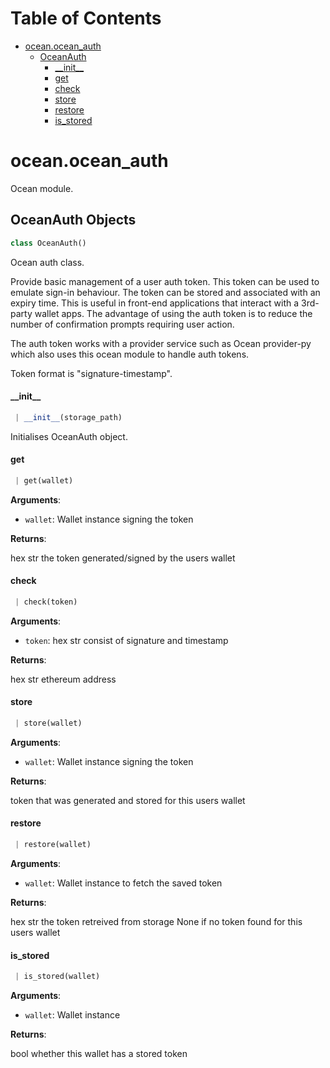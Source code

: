 # Table of Contents

* [ocean.ocean\_auth](#ocean.ocean_auth)
  * [OceanAuth](#ocean.ocean_auth.OceanAuth)
    * [\_\_init\_\_](#ocean.ocean_auth.OceanAuth.__init__)
    * [get](#ocean.ocean_auth.OceanAuth.get)
    * [check](#ocean.ocean_auth.OceanAuth.check)
    * [store](#ocean.ocean_auth.OceanAuth.store)
    * [restore](#ocean.ocean_auth.OceanAuth.restore)
    * [is\_stored](#ocean.ocean_auth.OceanAuth.is_stored)

<a name="ocean.ocean_auth"></a>
# ocean.ocean\_auth

Ocean module.

<a name="ocean.ocean_auth.OceanAuth"></a>
## OceanAuth Objects

```python
class OceanAuth()
```

Ocean auth class.

Provide basic management of a user auth token. This token can be used to emulate
sign-in behaviour. The token can be stored and associated with an expiry time.
This is useful in front-end applications that interact with a 3rd-party wallet
apps. The advantage of using the auth token is to reduce the number of confirmation
prompts requiring user action.

The auth token works with a provider service such as Ocean provider-py which also uses this
ocean module to handle auth tokens.

Token format is "signature-timestamp".

<a name="ocean.ocean_auth.OceanAuth.__init__"></a>
#### \_\_init\_\_

```python
 | __init__(storage_path)
```

Initialises OceanAuth object.

<a name="ocean.ocean_auth.OceanAuth.get"></a>
#### get

```python
 | get(wallet)
```

**Arguments**:

- `wallet`: Wallet instance signing the token

**Returns**:

hex str the token generated/signed by the users wallet

<a name="ocean.ocean_auth.OceanAuth.check"></a>
#### check

```python
 | check(token)
```

**Arguments**:

- `token`: hex str consist of signature and timestamp

**Returns**:

hex str ethereum address

<a name="ocean.ocean_auth.OceanAuth.store"></a>
#### store

```python
 | store(wallet)
```

**Arguments**:

- `wallet`: Wallet instance signing the token

**Returns**:


token that was generated and stored for this users wallet

<a name="ocean.ocean_auth.OceanAuth.restore"></a>
#### restore

```python
 | restore(wallet)
```

**Arguments**:

- `wallet`: Wallet instance to fetch the saved token

**Returns**:


hex str the token retreived from storage
None if no token found for this users wallet

<a name="ocean.ocean_auth.OceanAuth.is_stored"></a>
#### is\_stored

```python
 | is_stored(wallet)
```

**Arguments**:

- `wallet`: Wallet instance

**Returns**:

bool whether this wallet has a stored token

